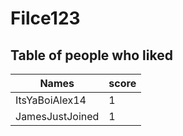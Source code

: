 # Filce123
## Table of people who liked
Names | score
--- | ---
ItsYaBoiAlex14 | 1
JamesJustJoined | 1

